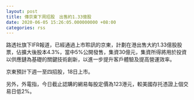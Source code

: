 ```yaml
---
layout: post
title: 傳京東下周招股　出售約1.33億股
date: 2020-06-05 15:26:05.000000000 +08:00
categories: rss
---
```


路透社旗下IFR報道，已經通過上市聆訊的京東，計劃在港出售大約1.33億股股票，佔擴大後股本4.3%，當中5%公開發售，集資30億元，集資所得將用於投資以供應鏈為基礎的關鍵技術創新，以進一步提升客戶體驗及提高營運效率。

京東預計下週一至四招股，18日上市。

另外，外電指，今日截止認購的網易每股定價為123港元，較美國存托憑證上個交易日低2%。
